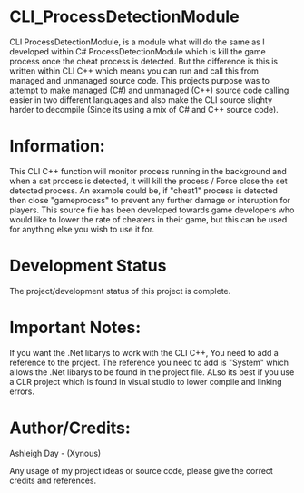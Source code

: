 # CLI_ProcessDetectionModule
CLI ProcessDetectionModule, is a module what will do the same as I developed within C# ProcessDetectionModule which is kill the game process once the cheat process is detected. But the difference is this is written within CLI C++ which means you can run and call this from managed and unmanaged source code. This projects purpose was to attempt to make managed (C#) and unmanaged (C++) source code calling easier in two different languages and also make the CLI source slighty harder to decompile (Since its using a mix of C# and C++ source code). 

# Information:
This CLI C++ function will monitor process running in the background and when a set process is detected, it will kill the process / Force close the set detected process. An example could be, if "cheat1" process is detected then close "gameprocess" to prevent any further damage or interuption for players. This source file has been developed towards game developers who would like to lower the rate of cheaters in their game, but this can be used for anything else you wish to use it for.

# Development Status
The project/development status of this project is complete.

# Important Notes:
If you want the .Net libarys to work with the CLI C++, You need to add a reference to the project. The reference you need to add is "System" which allows the .Net libarys to be found in the project file. ALso its best if you use a CLR project which is found in visual studio to lower compile and linking errors.

# Author/Credits:
Ashleigh Day - (Xynous)

Any usage of my project ideas or source code, please give the correct credits and references.







